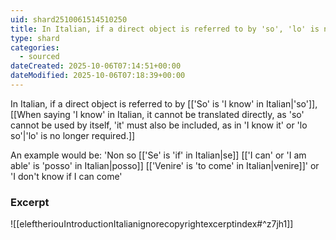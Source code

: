 ```yaml
---
uid: shard2510061514510250
title: In Italian, if a direct object is referred to by 'so', 'lo' is no longer required
type: shard
categories:
  - sourced
dateCreated: 2025-10-06T07:14:51+00:00
dateModified: 2025-10-06T07:18:39+00:00
---
```

In Italian, if a direct object is referred to by [['So' is 'I know' in Italian|'so']], [[When saying 'I know' in Italian, it cannot be translated directly, as 'so' cannot be used by itself, 'it' must also be included, as in 'I know it' or 'lo so'|'lo' is no longer required.]]

An example would be: 'Non so [['Se' is 'if' in Italian|se]] [['I can' or 'I am able' is 'posso' in Italian|posso]] [['Venire' is 'to come' in Italian|venire]]' or 'I don't know if I can come'

### Excerpt
![[eleftheriouIntroductionItalianignorecopyrightexcerptindex#^z7jh1]] 